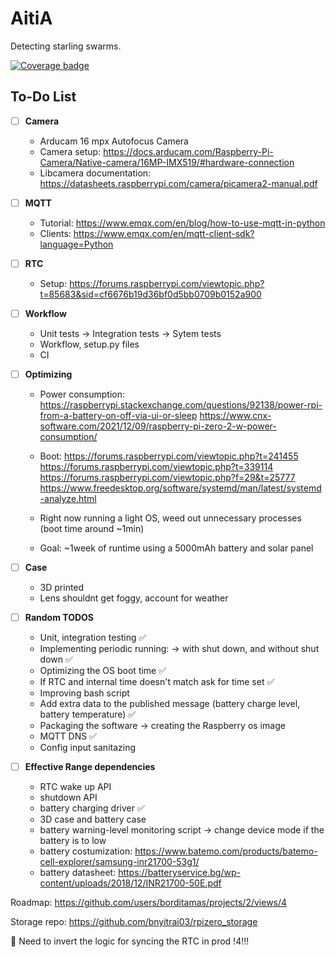 # AitiA

Detecting starling swarms.

[![Coverage badge](https://img.shields.io/badge/dynamic/json?color=brightgreen&label=coverage&query=%24.message&url=https%3A%2F%2Fraw.githubusercontent.com%2Fleventenyiri%2FAitiA%2Fpython-coverage-comment-action-data%2Fendpoint.json)](https://htmlpreview.github.io/?https://github.com/leventenyiri/AitiA/blob/python-coverage-comment-action-data/htmlcov/index.html)

## To-Do List

- [ ] **Camera**
  - Arducam 16 mpx Autofocus Camera
  - Camera setup: https://docs.arducam.com/Raspberry-Pi-Camera/Native-camera/16MP-IMX519/#hardware-connection
  - Libcamera documentation: https://datasheets.raspberrypi.com/camera/picamera2-manual.pdf
     
- [ ] **MQTT**
  - Tutorial: https://www.emqx.com/en/blog/how-to-use-mqtt-in-python
  - Clients: https://www.emqx.com/en/mqtt-client-sdk?language=Python

- [ ] **RTC**
  - Setup: https://forums.raspberrypi.com/viewtopic.php?t=85683&sid=cf6676b19d36bf0d5bb0709b0152a900

- [ ] **Workflow**
  - Unit tests -> Integration tests -> Sytem tests
  - Workflow, setup.py files
  - CI
    
- [ ] **Optimizing**
  - Power consumption: https://raspberrypi.stackexchange.com/questions/92138/power-rpi-from-a-battery-on-off-via-ui-or-sleep https://www.cnx-software.com/2021/12/09/raspberry-pi-zero-2-w-power-consumption/
  - Boot: https://forums.raspberrypi.com/viewtopic.php?t=241455 https://forums.raspberrypi.com/viewtopic.php?t=339114 https://forums.raspberrypi.com/viewtopic.php?f=29&t=25777 https://www.freedesktop.org/software/systemd/man/latest/systemd-analyze.html

  - Right now running a light OS, weed out unnecessary processes (boot time around ~1min)
  - Goal: ~1week of runtime using a 5000mAh battery and solar panel

- [ ] **Case**
  - 3D printed
  - Lens shouldnt get foggy, account for weather

- [ ] **Random TODOS**
  - Unit, integration testing ✅
  - Implementing periodic running: -> with shut down, and without shut down ✅
  - Optimizing the OS boot time ✅
  - If RTC and internal time doesn't match ask for time set ✅
  - Improving bash script
  - Add extra data to the published message (battery charge level, battery temperature) ✅
  - Packaging the software -> creating the Raspberry os image
  - MQTT DNS ✅
  - Config input sanitazing
    
- [ ] **Effective Range dependencies**
  - RTC wake up API
  - shutdown API
  - battery charging driver ✅
  - 3D case and battery case
  - battery warning-level monitoring script -> change device mode if the battery is to low
  - battery costumization: https://www.batemo.com/products/batemo-cell-explorer/samsung-inr21700-53g1/
  - battery datasheet: https://batteryservice.bg/wp-content/uploads/2018/12/INR21700-50E.pdf

Roadmap:
https://github.com/users/borditamas/projects/2/views/4

Storage repo:
https://github.com/bnyitrai03/rpizero_storage

🚫 Need to invert the logic for syncing the RTC in prod !4!!!
